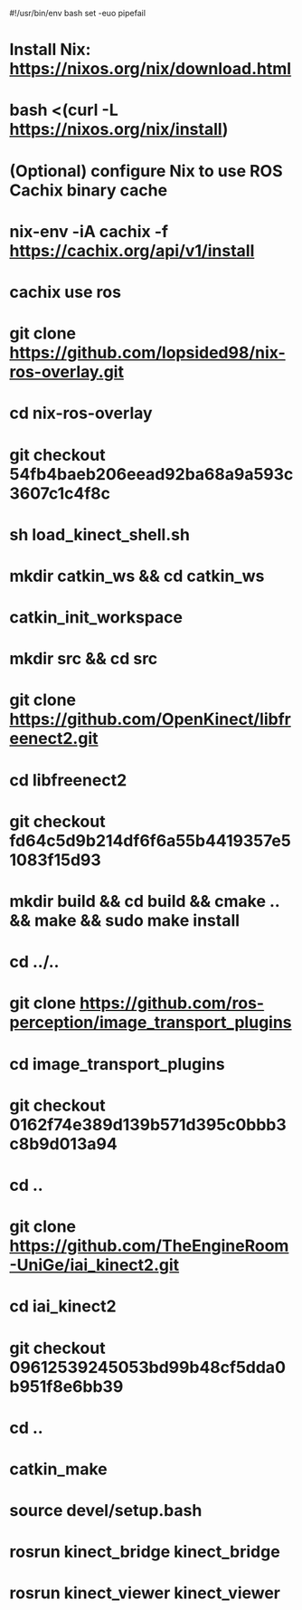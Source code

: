 #!/usr/bin/env bash
set -euo pipefail

# Install Nix: https://nixos.org/nix/download.html
# bash <(curl -L https://nixos.org/nix/install)
#
# (Optional) configure Nix to use ROS Cachix binary cache
# nix-env -iA cachix -f https://cachix.org/api/v1/install
# cachix use ros
#
# git clone https://github.com/lopsided98/nix-ros-overlay.git
# cd nix-ros-overlay
# git checkout 54fb4baeb206eead92ba68a9a593c3607c1c4f8c

# sh load_kinect_shell.sh
# mkdir catkin_ws && cd catkin_ws
# catkin_init_workspace
# mkdir src && cd src
# git clone https://github.com/OpenKinect/libfreenect2.git
# cd libfreenect2
# git checkout fd64c5d9b214df6f6a55b4419357e51083f15d93
#
# mkdir build && cd build && cmake .. && make && sudo make install
# cd ../..
#
# git clone https://github.com/ros-perception/image_transport_plugins
# cd image_transport_plugins
# git checkout 0162f74e389d139b571d395c0bbb3c8b9d013a94
# cd ..
#
# git clone https://github.com/TheEngineRoom-UniGe/iai_kinect2.git
# cd iai_kinect2
# git checkout 09612539245053bd99b48cf5dda0b951f8e6bb39
# cd ..
#
# catkin_make
# source devel/setup.bash
# rosrun kinect_bridge kinect_bridge
# rosrun kinect_viewer kinect_viewer
